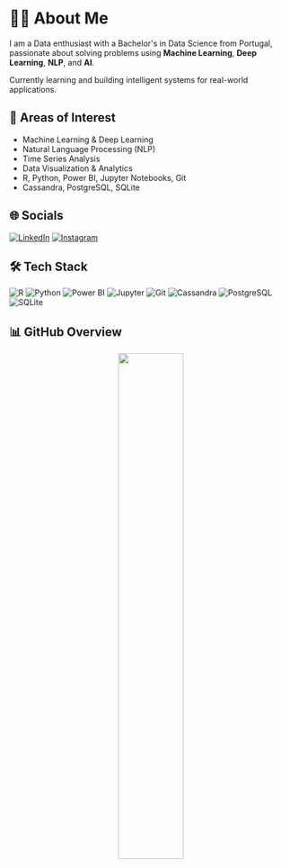 # 👨‍💻 About Me

I am a Data enthusiast with a Bachelor's in Data Science from Portugal, passionate about solving problems using **Machine Learning**, **Deep Learning**, **NLP**, and **AI**.

Currently learning and building intelligent systems for real-world applications.

## 🧠 Areas of Interest
- Machine Learning & Deep Learning
- Natural Language Processing (NLP)
- Time Series Analysis
- Data Visualization & Analytics
- R, Python, Power BI, Jupyter Notebooks, Git
- Cassandra, PostgreSQL, SQLite

## 🌐 Socials
[![LinkedIn](https://img.shields.io/badge/LinkedIn-0A66C2?style=flat&logo=linkedin&logoColor=white)](https://www.linkedin.com/in/diogo-rodrigues-6ba233252)
[![Instagram](https://img.shields.io/badge/Instagram-E4405F?style=flat&logo=instagram&logoColor=white)](https://www.instagram.com/diogorodrigues34/)

## 🛠️ Tech Stack
![R](https://img.shields.io/badge/R-276DC3?style=for-the-badge&logo=r&logoColor=white)
![Python](https://img.shields.io/badge/Python-3776AB?style=for-the-badge&logo=python&logoColor=white)
![Power BI](https://img.shields.io/badge/Power%20BI-F2C811?style=for-the-badge&logo=powerbi&logoColor=black)
![Jupyter](https://img.shields.io/badge/Jupyter-F37626?style=for-the-badge&logo=Jupyter&logoColor=white)
![Git](https://img.shields.io/badge/Git-F05032?style=for-the-badge&logo=git&logoColor=white)
![Cassandra](https://img.shields.io/badge/Cassandra-1287B1?style=for-the-badge&logo=apache-cassandra&logoColor=white)
![PostgreSQL](https://img.shields.io/badge/PostgreSQL-4169E1?style=for-the-badge&logo=postgresql&logoColor=white)
![SQLite](https://img.shields.io/badge/SQLite-003B57?style=for-the-badge&logo=sqlite&logoColor=white)

## 📊 GitHub Overview

<div align="center">
<!-- GitHub General Stats -->
<a href="https://github.com/DiogoR23">
  <img src="https://github-readme-stats.vercel.app/api?username=DiogoR23&show_icons=true&theme=github_dark&count_private=true&hide_border=true&border_radius=10" width="48%" />
</a>
</div>
